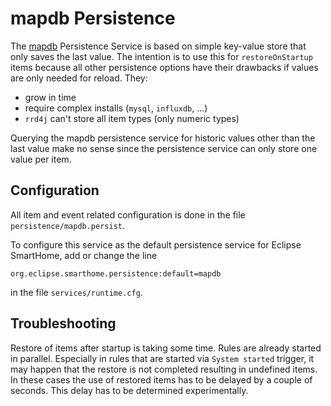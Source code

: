 # mapdb Persistence

The [mapdb](http://www.mapdb.org/) Persistence Service is based on simple key-value store that only saves the last value.
The intention is to use this for `restoreOnStartup` items because all other persistence options have their drawbacks if values are only needed for reload.
They:

* grow in time
* require complex installs (`mysql`, `influxdb`, ...)
* `rrd4j` can't store all item types (only numeric types)

Querying the mapdb persistence service for historic values other than the last value make no sense since the persistence service can only store one value per item.

## Configuration

All item and event related configuration is done in the file `persistence/mapdb.persist`.

To configure this service as the default persistence service for Eclipse SmartHome, add or change the line

```
org.eclipse.smarthome.persistence:default=mapdb
```

in the file `services/runtime.cfg`.


## Troubleshooting

Restore of items after startup is taking some time.
Rules are already started in parallel.
Especially in rules that are started via `System started` trigger,
it may happen that the restore is not completed resulting in undefined items.
In these cases the use of restored items has to be delayed by a couple of seconds.
This delay has to be determined experimentally.
